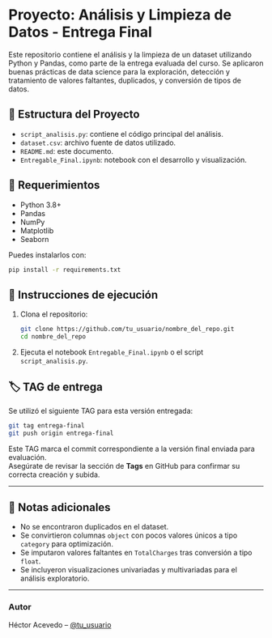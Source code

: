 
# Proyecto: Análisis y Limpieza de Datos - Entrega Final

Este repositorio contiene el análisis y la limpieza de un dataset utilizando Python y Pandas, como parte de la entrega evaluada del curso. Se aplicaron buenas prácticas de data science para la exploración, detección y tratamiento de valores faltantes, duplicados, y conversión de tipos de datos.

## 📁 Estructura del Proyecto

- `script_analisis.py`: contiene el código principal del análisis.
- `dataset.csv`: archivo fuente de datos utilizado.
- `README.md`: este documento.
- `Entregable_Final.ipynb`: notebook con el desarrollo y visualización.

## 🔧 Requerimientos

- Python 3.8+
- Pandas
- NumPy
- Matplotlib
- Seaborn

Puedes instalarlos con:

```bash
pip install -r requirements.txt
```

## 🚀 Instrucciones de ejecución

1. Clona el repositorio:
   ```bash
   git clone https://github.com/tu_usuario/nombre_del_repo.git
   cd nombre_del_repo
   ```

2. Ejecuta el notebook `Entregable_Final.ipynb` o el script `script_analisis.py`.

## 🏷️ TAG de entrega

Se utilizó el siguiente TAG para esta versión entregada:

```bash
git tag entrega-final
git push origin entrega-final
```

Este TAG marca el commit correspondiente a la versión final enviada para evaluación.  
Asegúrate de revisar la sección de **Tags** en GitHub para confirmar su correcta creación y subida.

---

## 📌 Notas adicionales

- No se encontraron duplicados en el dataset.
- Se convirtieron columnas `object` con pocos valores únicos a tipo `category` para optimización.
- Se imputaron valores faltantes en `TotalCharges` tras conversión a tipo `float`.
- Se incluyeron visualizaciones univariadas y multivariadas para el análisis exploratorio.

---

### Autor

Héctor Acevedo – [@tu_usuario](https://github.com/tu_usuario)
